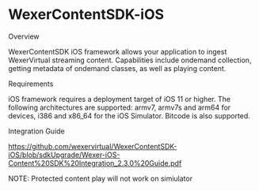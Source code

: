 # WexerContentSDK-iOS

Overview

WexerContentSDK iOS framework allows your application to ingest WexerVirtual streaming content. Capabilities include ondemand collection, getting metadata of ondemand classes, as well as playing content.


Requirements

iOS framework requires a deployment target of iOS 11 or higher. The following architectures are supported: armv7, armv7s and arm64 for devices, i386 and x86_64 for the iOS Simulator. Bitcode is also supported.


Integration Guide

https://github.com/wexervirtual/WexerContentSDK-iOS/blob/sdkUpgrade/Wexer-iOS-Content%20SDK%20Integration_2.3.0%20Guide.pdf

NOTE: Protected content play will not work on simiulator

